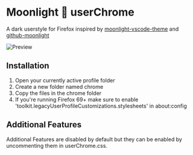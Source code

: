 # Moonlight 🌌 userChrome 
A dark userstyle for Firefox inspired by [moonlight-vscode-theme](https://github.com/atomiks/moonlight-vscode-theme) and [github-moonlight](https://github.com/Brettm12345/github-moonlight) 

<img src="https://github.com/eduardhojbota/moonlight-userChrome/raw/master/preview.jpg" alt="Preview">

## Installation
1. Open your currently active profile folder
2. Create a new folder named chrome
3. Copy the files in the chrome folder
4. If you're running Firefox 69+ make sure to enable 'toolkit.legacyUserProfileCustomizations.stylesheets' in about:config 

## Additional Features

Additional Features are disabled by default but they can be enabled by uncommenting them in userChrome.css.
